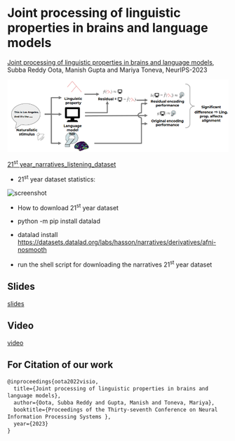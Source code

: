 # Joint processing of linguistic properties in brains and language models

[Joint processing of linguistic properties in brains and language models](https://arxiv.org/abs/2212.08094), Subba Reddy Oota, Manish Gupta and Mariya Toneva, NeurIPS-2023

![screenshot](architecture.png)

[21<sup>st</sup> year_narratives_listening_dataset](https://figshare.com/articles/dataset/BOLD5000_Release_2_0/14456124)

* 21<sup>st</sup> year dataset statistics:
  
![screenshot](bold5000_stats.PNG)

* How to download 21<sup>st</sup> year dataset

* python -m pip install datalad
* datalad install https://datasets.datalad.org/labs/hasson/narratives/derivatives/afni-nosmooth
* run the shell script for downloading the narratives 21<sup>st</sup> year dataset

## Slides

[slides](https://docs.google.com/presentation/d/1OZuMMK6rC6B1YPmkA5bwCsF2AMn9oWDS/edit?usp=sharing&ouid=100565237099472127436&rtpof=true&sd=true)

## Video
[video](https://drive.google.com/file/d/1olIwiI5syxblk6QEQXMfsiqKLYcRUug-/view?usp=sharing)

## For Citation of our work
```
@inproceedings{oota2022visio,
  title={Joint processing of linguistic properties in brains and language models},
  author={Oota, Subba Reddy and Gupta, Manish and Toneva, Mariya},
  booktitle={Proceedings of the Thirty-seventh Conference on Neural Information Processing Systems },
  year={2023}
}
```
